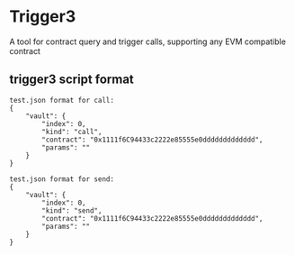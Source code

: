 # Trigger3
A tool for contract query and trigger calls, supporting any EVM compatible contract

## trigger3 script format
```
test.json format for call:
{
    "vault": {
        "index": 0,
        "kind": "call",
        "contract": "0x1111f6C94433c2222e85555e0ddddddddddddd",
        "params": ""
    }
}
```

```
test.json format for send: 
{
    "vault": {
        "index": 0,
        "kind": "send",
        "contract": "0x1111f6C94433c2222e85555e0ddddddddddddd",
        "params": ""
    }
}
```